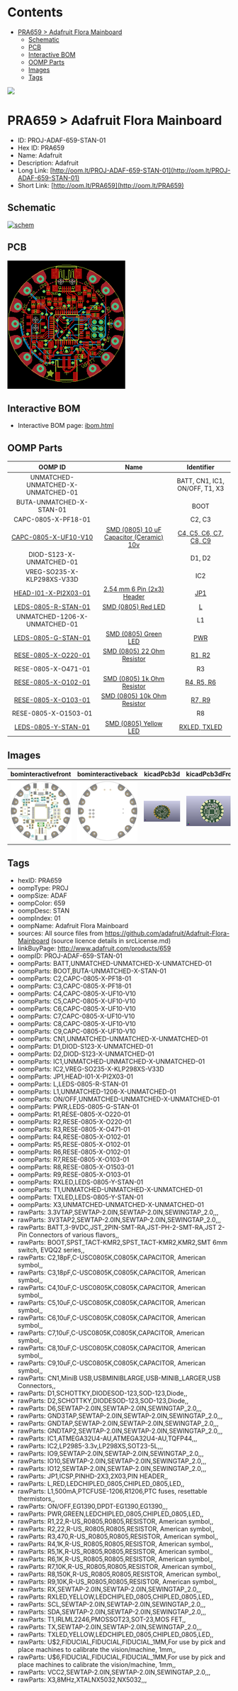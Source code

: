 



Contents
========

* [PRA659 > Adafruit Flora Mainboard](#pra659--adafruit-flora-mainboard)
	* [Schematic](#schematic)
	* [PCB](#pcb)
	* [Interactive BOM](#interactive-bom)
	* [OOMP Parts](#oomp-parts)
	* [Images](#images)
	* [Tags](#tags)
  
![][im]
# PRA659 > Adafruit Flora Mainboard

- ID: PROJ-ADAF-659-STAN-01
- Hex ID: PRA659
- Name: Adafruit
- Description: Adafruit
- Long Link: [http://oom.lt/PROJ-ADAF-659-STAN-01](http://oom.lt/PROJ-ADAF-659-STAN-01)
- Short Link: [http://oom.lt/PRA659](http://oom.lt/PRA659)

## Schematic
  
[![schem](eagleSchemImage.png)](eagleSchemImage.png)
## PCB
  
[![pcb](eagleImage.png)](eagleImage.png)
## Interactive BOM

- Interactive BOM page: [ibom.html](https://htmlpreview.github.io/?https://github.com/oomlout/oomlout_OOMP_projects/blob/main/PROJ-ADAF-659-STAN-01/kicad/bom/ibom.html)

## OOMP Parts
  

|OOMP ID|Name|Identifier|
| :---: | :---: | :---: |
|UNMATCHED-UNMATCHED-X-UNMATCHED-01||BATT, CN1, IC1, ON/OFF, T1, X3|
|BUTA-UNMATCHED-X-STAN-01||BOOT|
|CAPC-0805-X-PF18-01||C2, C3|
|[CAPC-0805-X-UF10-V10](https://github.com/oomlout/oomlout_OOMP_parts/tree/main/CAPC-0805-X-UF10-V10/)|[SMD (0805) 10 uF Capacitor (Ceramic) 10v](https://github.com/oomlout/oomlout_OOMP_parts/tree/main/CAPC-0805-X-UF10-V10/)|[C4, C5, C6, C7, C8, C9](https://github.com/oomlout/oomlout_OOMP_parts/tree/main/CAPC-0805-X-UF10-V10/)|
|DIOD-S123-X-UNMATCHED-01||D1, D2|
|VREG-SO235-X-KLP298XS-V33D||IC2|
|[HEAD-I01-X-PI2X03-01](https://github.com/oomlout/oomlout_OOMP_parts/tree/main/HEAD-I01-X-PI2X03-01/)|[2.54 mm 6 Pin (2x3) Header](https://github.com/oomlout/oomlout_OOMP_parts/tree/main/HEAD-I01-X-PI2X03-01/)|[JP1](https://github.com/oomlout/oomlout_OOMP_parts/tree/main/HEAD-I01-X-PI2X03-01/)|
|[LEDS-0805-R-STAN-01](https://github.com/oomlout/oomlout_OOMP_parts/tree/main/LEDS-0805-R-STAN-01/)|[SMD (0805) Red LED](https://github.com/oomlout/oomlout_OOMP_parts/tree/main/LEDS-0805-R-STAN-01/)|[L](https://github.com/oomlout/oomlout_OOMP_parts/tree/main/LEDS-0805-R-STAN-01/)|
|UNMATCHED-1206-X-UNMATCHED-01||L1|
|[LEDS-0805-G-STAN-01](https://github.com/oomlout/oomlout_OOMP_parts/tree/main/LEDS-0805-G-STAN-01/)|[SMD (0805) Green LED](https://github.com/oomlout/oomlout_OOMP_parts/tree/main/LEDS-0805-G-STAN-01/)|[PWR](https://github.com/oomlout/oomlout_OOMP_parts/tree/main/LEDS-0805-G-STAN-01/)|
|[RESE-0805-X-O220-01](https://github.com/oomlout/oomlout_OOMP_parts/tree/main/RESE-0805-X-O220-01/)|[SMD (0805) 22 Ohm Resistor](https://github.com/oomlout/oomlout_OOMP_parts/tree/main/RESE-0805-X-O220-01/)|[R1, R2](https://github.com/oomlout/oomlout_OOMP_parts/tree/main/RESE-0805-X-O220-01/)|
|RESE-0805-X-O471-01||R3|
|[RESE-0805-X-O102-01](https://github.com/oomlout/oomlout_OOMP_parts/tree/main/RESE-0805-X-O102-01/)|[SMD (0805) 1k Ohm Resistor](https://github.com/oomlout/oomlout_OOMP_parts/tree/main/RESE-0805-X-O102-01/)|[R4, R5, R6](https://github.com/oomlout/oomlout_OOMP_parts/tree/main/RESE-0805-X-O102-01/)|
|[RESE-0805-X-O103-01](https://github.com/oomlout/oomlout_OOMP_parts/tree/main/RESE-0805-X-O103-01/)|[SMD (0805) 10k Ohm Resistor](https://github.com/oomlout/oomlout_OOMP_parts/tree/main/RESE-0805-X-O103-01/)|[R7, R9](https://github.com/oomlout/oomlout_OOMP_parts/tree/main/RESE-0805-X-O103-01/)|
|RESE-0805-X-O1503-01||R8|
|[LEDS-0805-Y-STAN-01](https://github.com/oomlout/oomlout_OOMP_parts/tree/main/LEDS-0805-Y-STAN-01/)|[SMD (0805) Yellow LED](https://github.com/oomlout/oomlout_OOMP_parts/tree/main/LEDS-0805-Y-STAN-01/)|[RXLED, TXLED](https://github.com/oomlout/oomlout_OOMP_parts/tree/main/LEDS-0805-Y-STAN-01/)|

## Images
  
  

|bominteractivefront|bominteractiveback|kicadPcb3d|kicadPcb3dFront|kicadPcb3dBack|eagleImage|eagleSchemImage|pcbdraw|pcbdrawback|
| :---: | :---: | :---: | :---: | :---: | :---: | :---: | :---: | :---: |
|[![bominteractivefront](bomFront_140.png)](bomFront.png)|[![bominteractiveback](bomBack_140.png)](bomBack.png)|[![kicadPcb3d](kicadPcb3d_140.png)](kicadPcb3d.png)|[![kicadPcb3dFront](kicadPcb3dFront_140.png)](kicadPcb3dFront.png)|[![kicadPcb3dBack](kicadPcb3dBack_140.png)](kicadPcb3dBack.png)|[![eagleImage](eagleImage_140.png)](eagleImage.png)|[![eagleSchemImage](eagleSchemImage_140.png)](eagleSchemImage.png)|[![pcbdraw](pcbdraw_140.png)](pcbdraw.png)|[![pcbdrawback](pcbdrawBack_140.png)](pcbdrawBack.png)|

## Tags

- hexID: PRA659
- oompType: PROJ
- oompSize: ADAF
- oompColor: 659
- oompDesc: STAN
- oompIndex: 01
- oompName: Adafruit Flora Mainboard
- sources: All source files from https://github.com/adafruit/Adafruit-Flora-Mainboard (source licence details in srcLicense.md)
- linkBuyPage: http://www.adafruit.com/products/659
- oompID: PROJ-ADAF-659-STAN-01
- oompParts: BATT,UNMATCHED-UNMATCHED-X-UNMATCHED-01
- oompParts: BOOT,BUTA-UNMATCHED-X-STAN-01
- oompParts: C2,CAPC-0805-X-PF18-01
- oompParts: C3,CAPC-0805-X-PF18-01
- oompParts: C4,CAPC-0805-X-UF10-V10
- oompParts: C5,CAPC-0805-X-UF10-V10
- oompParts: C6,CAPC-0805-X-UF10-V10
- oompParts: C7,CAPC-0805-X-UF10-V10
- oompParts: C8,CAPC-0805-X-UF10-V10
- oompParts: C9,CAPC-0805-X-UF10-V10
- oompParts: CN1,UNMATCHED-UNMATCHED-X-UNMATCHED-01
- oompParts: D1,DIOD-S123-X-UNMATCHED-01
- oompParts: D2,DIOD-S123-X-UNMATCHED-01
- oompParts: IC1,UNMATCHED-UNMATCHED-X-UNMATCHED-01
- oompParts: IC2,VREG-SO235-X-KLP298XS-V33D
- oompParts: JP1,HEAD-I01-X-PI2X03-01
- oompParts: L,LEDS-0805-R-STAN-01
- oompParts: L1,UNMATCHED-1206-X-UNMATCHED-01
- oompParts: ON/OFF,UNMATCHED-UNMATCHED-X-UNMATCHED-01
- oompParts: PWR,LEDS-0805-G-STAN-01
- oompParts: R1,RESE-0805-X-O220-01
- oompParts: R2,RESE-0805-X-O220-01
- oompParts: R3,RESE-0805-X-O471-01
- oompParts: R4,RESE-0805-X-O102-01
- oompParts: R5,RESE-0805-X-O102-01
- oompParts: R6,RESE-0805-X-O102-01
- oompParts: R7,RESE-0805-X-O103-01
- oompParts: R8,RESE-0805-X-O1503-01
- oompParts: R9,RESE-0805-X-O103-01
- oompParts: RXLED,LEDS-0805-Y-STAN-01
- oompParts: T1,UNMATCHED-UNMATCHED-X-UNMATCHED-01
- oompParts: TXLED,LEDS-0805-Y-STAN-01
- oompParts: X3,UNMATCHED-UNMATCHED-X-UNMATCHED-01
- rawParts: 3.3VTAP,SEWTAP-2.0IN,SEWTAP-2.0IN,SEWINGTAP_2.0,,,
- rawParts: 3V3TAP2,SEWTAP-2.0IN,SEWTAP-2.0IN,SEWINGTAP_2.0,,,
- rawParts: BATT,3-9VDC,JST_2PIN-SMT-RA,JST-PH-2-SMT-RA,JST 2-Pin Connectors of various flavors,,
- rawParts: BOOT,SPST_TACT-KMR2,SPST_TACT-KMR2,KMR2,SMT 6mm switch, EVQQ2 series,,
- rawParts: C2,18pF,C-USC0805K,C0805K,CAPACITOR, American symbol,,
- rawParts: C3,18pF,C-USC0805K,C0805K,CAPACITOR, American symbol,,
- rawParts: C4,10uF,C-USC0805K,C0805K,CAPACITOR, American symbol,,
- rawParts: C5,10uF,C-USC0805K,C0805K,CAPACITOR, American symbol,,
- rawParts: C6,10uF,C-USC0805K,C0805K,CAPACITOR, American symbol,,
- rawParts: C7,10uF,C-USC0805K,C0805K,CAPACITOR, American symbol,,
- rawParts: C8,10uF,C-USC0805K,C0805K,CAPACITOR, American symbol,,
- rawParts: C9,10uF,C-USC0805K,C0805K,CAPACITOR, American symbol,,
- rawParts: CN1,MiniB USB,USBMINIBLARGE,USB-MINIB_LARGER,USB Connectors,,
- rawParts: D1,SCHOTTKY,DIODESOD-123,SOD-123,Diode,,
- rawParts: D2,SCHOTTKY,DIODESOD-123,SOD-123,Diode,,
- rawParts: D6,SEWTAP-2.0IN,SEWTAP-2.0IN,SEWINGTAP_2.0,,,
- rawParts: GND3TAP,SEWTAP-2.0IN,SEWTAP-2.0IN,SEWINGTAP_2.0,,,
- rawParts: GNDTAP,SEWTAP-2.0IN,SEWTAP-2.0IN,SEWINGTAP_2.0,,,
- rawParts: GNDTAP2,SEWTAP-2.0IN,SEWTAP-2.0IN,SEWINGTAP_2.0,,,
- rawParts: IC1,ATMEGA32U4-AU,ATMEGA32U4-AU,TQFP44,,,
- rawParts: IC2,LP2985-3.3v,LP298XS,SOT23-5L,,,
- rawParts: IO9,SEWTAP-2.0IN,SEWTAP-2.0IN,SEWINGTAP_2.0,,,
- rawParts: IO10,SEWTAP-2.0IN,SEWTAP-2.0IN,SEWINGTAP_2.0,,,
- rawParts: IO12,SEWTAP-2.0IN,SEWTAP-2.0IN,SEWINGTAP_2.0,,,
- rawParts: JP1,ICSP,PINHD-2X3,2X03,PIN HEADER,,
- rawParts: L,RED,LEDCHIPLED_0805,CHIPLED_0805,LED,,
- rawParts: L1,500mA,PTCFUSE-1206,R1206,PTC fuses, resettable thermistors,,
- rawParts: ON/OFF,EG1390,DPDT-EG1390,EG1390,,,
- rawParts: PWR,GREEN,LEDCHIPLED_0805,CHIPLED_0805,LED,,
- rawParts: R1,22,R-US_R0805,R0805,RESISTOR, American symbol,,
- rawParts: R2,22,R-US_R0805,R0805,RESISTOR, American symbol,,
- rawParts: R3,470,R-US_R0805,R0805,RESISTOR, American symbol,,
- rawParts: R4,1K,R-US_R0805,R0805,RESISTOR, American symbol,,
- rawParts: R5,1K,R-US_R0805,R0805,RESISTOR, American symbol,,
- rawParts: R6,1K,R-US_R0805,R0805,RESISTOR, American symbol,,
- rawParts: R7,10K,R-US_R0805,R0805,RESISTOR, American symbol,,
- rawParts: R8,150K,R-US_R0805,R0805,RESISTOR, American symbol,,
- rawParts: R9,10K,R-US_R0805,R0805,RESISTOR, American symbol,,
- rawParts: RX,SEWTAP-2.0IN,SEWTAP-2.0IN,SEWINGTAP_2.0,,,
- rawParts: RXLED,YELLOW,LEDCHIPLED_0805,CHIPLED_0805,LED,,
- rawParts: SCL,SEWTAP-2.0IN,SEWTAP-2.0IN,SEWINGTAP_2.0,,,
- rawParts: SDA,SEWTAP-2.0IN,SEWTAP-2.0IN,SEWINGTAP_2.0,,,
- rawParts: T1,IRLML2246,PMOSSOT23,SOT-23,MOS FET,,
- rawParts: TX,SEWTAP-2.0IN,SEWTAP-2.0IN,SEWINGTAP_2.0,,,
- rawParts: TXLED,YELLOW,LEDCHIPLED_0805,CHIPLED_0805,LED,,
- rawParts: U$2,FIDUCIAL,FIDUCIAL,FIDUCIAL_1MM,For use by pick and place machines to calibrate the vision/machine, 1mm,,
- rawParts: U$6,FIDUCIAL,FIDUCIAL,FIDUCIAL_1MM,For use by pick and place machines to calibrate the vision/machine, 1mm,,
- rawParts: VCC2,SEWTAP-2.0IN,SEWTAP-2.0IN,SEWINGTAP_2.0,,,
- rawParts: X3,8MHz,XTALNX5032,NX5032,,,



[im]: kicadPcb3d_450.png
